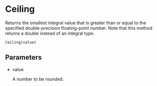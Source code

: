 # Ceiling

Returns the smallest integral value that is greater than or equal to the specified double-precision floating-point number. Note that this method returns a double instead of an integral type.

`Ceiling(value)`

## Parameters

* value

     A number to be rounded.
